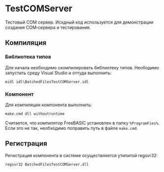 ﻿# TestCOMServer

Тестовый COM сервер. Исхдный код используется для демонстрации создания COM‐сервера и тестирования.


## Компиляция


### Библиотека типов

Для начала необходимо скомпилировать библиотеку типов. Неободимо запустить среду Visual Studio и оттуда выполнить:

```BatchFile
midl idl\BatchedFilesTestCOMServer.idl
```


### Компонент

Для компиляции компонента выполнить:

```BatchFile
make.cmd dll withoutruntime
```

Считается, что компилятор FreeBASIC установлен в папку `%ProgramFies%`. Если это не так, необходимо поправить путь в файле `make.cmd`.


## Регистрация

Регистрация компонента в системе осуществляется утилитой regsvr32:

```BatchFile
regsvr32 BatchedFilesTestCOMServer.dll
```
